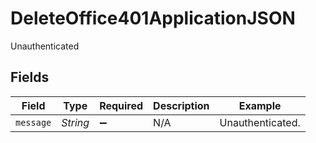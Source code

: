 # DeleteOffice401ApplicationJSON

Unauthenticated


## Fields

| Field              | Type               | Required           | Description        | Example            |
| ------------------ | ------------------ | ------------------ | ------------------ | ------------------ |
| `message`          | *String*           | :heavy_minus_sign: | N/A                | Unauthenticated.   |